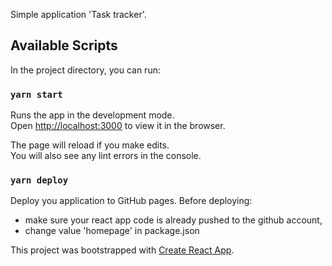 Simple application 'Task tracker'.

## Available Scripts

In the project directory, you can run:

### `yarn start`

Runs the app in the development mode.<br>
Open [http://localhost:3000](http://localhost:3000) to view it in the browser.

The page will reload if you make edits.<br>
You will also see any lint errors in the console.


### `yarn deploy`

Deploy you application to GitHub pages.
Before deploying: 
* make sure your react app code is already pushed to the github account,
* change value 'homepage' in package.json


This project was bootstrapped with [Create React App](https://github.com/facebook/create-react-app).
